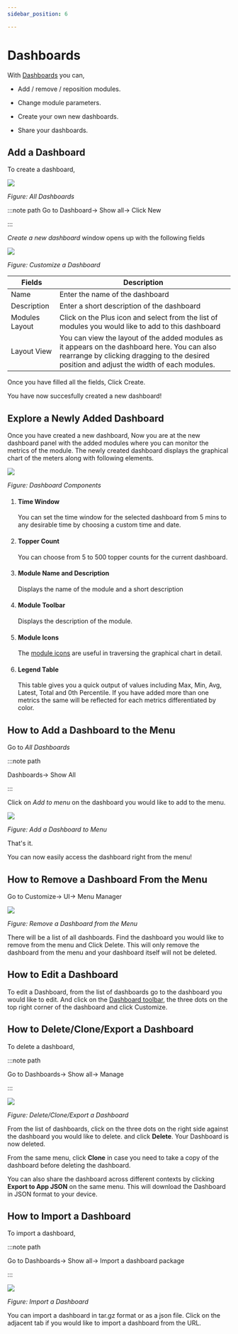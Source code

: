 ```yaml
---
sidebar_position: 6

---
```


# Dashboards

With [Dashboards](/docs/ug/ui/dashmod_intro) you can, 

- Add / remove / reposition modules.  

- Change module parameters.  

- Create your own new dashboards.  

- Share your dashboards.

## Add a Dashboard

To create a dashboard,

![](images/newdashboard.png)

*Figure: All Dashboards*

:::note path
Go to Dashboard-> Show all-> Click New

:::

*Create a new dashboard* window opens up with the following fields

![](images/createdashboard.png)

*Figure: Customize a Dashboard*

| Fields         | Description                                                                                                                                                                                 |
| -------------- | ------------------------------------------------------------------------------------------------------------------------------------------------------------------------------------------- |
| Name           | Enter the name of the dashboard                                                                                                                                                             |
| Description    | Enter a short description of the dashboard                                                                                                                                                  |
| Modules Layout | Click on the Plus icon and select from the list of modules you would like to add to this dashboard                                                                                          |
| Layout View    | You can view the layout of the added modules as it appears on the dashboard here. You can also rearrange by clicking dragging to the desired position and adjust the width of each modules. |

Once you have filled all the fields, Click Create.

You have now succesfully created a new dashboard!

## Explore a Newly Added Dashboard

Once you have created a new dashboard, Now you are at the new dashboard panel with the added modules where you can monitor the metrics of the module. The newly created dashboard displays the graphical chart of the meters along with following elements.

![](images/modules.png)

*Figure: Dashboard Components*

1) #### Time Window
   
   You can set the time window for the selected dashboard from 5 mins to any desirable time by choosing a custom time and date.

2) #### Topper Count
   
   You can choose from 5 to 500 topper counts for the current dashboard.

3) #### Module Name and Description
   
   Displays the name of the module and a short description

4) #### Module Toolbar
   
   Displays the description of the module.

5) #### Module Icons
   
   The [module icons](/docs/ug/ui/elements#module-icons) are useful in traversing the graphical chart in detail.

6) #### Legend Table
   
   This table gives you a quick output of values including Max, Min, Avg, Latest, Total and 0th Percentile. If you have added more than one metrics the same will be reflected for each metrics differentiated by color.

## How to Add a Dashboard to the Menu

Go to *All Dashboards*

:::note path

Dashboards-> Show All

:::

Click on *Add to menu* on the dashboard you would like to add to the menu.

![](images/addtomenu.png)

*Figure: Add a Dashboard to Menu*

That's it.

You can now easily access the dashboard right from the menu!

## How to Remove a Dashboard From the Menu

Go to Customize-> UI-> Menu Manager

![](images/removefrommenu.png)

*Figure: Remove a Dashboard from the Menu*

There will be a list of all dashboards. Find the dashboard you would like to remove from the menu and Click Delete. This will only remove the dashboard from the menu and your dashboard itself will not be deleted.

## How to Edit a Dashboard

To edit a Dashboard, from the list of dashboards go to the dashboard you would like to edit. And click on the [Dashboard toolbar](/docs/ug/ui/dashmod_intro#dashboard-toolbars), the three dots on the top right corner of the dashboard and click Customize.

## How to Delete/Clone/Export a Dashboard

To delete a dashboard, 

:::note path

Go to Dashboards-> Show all-> Manage

:::

![](images/deletedashboard.png)

*Figure: Delete/Clone/Export a Dashboard*

From the list of dashboards, click on the three dots on the right side against the dashboard you would like to delete. and click **Delete**. Your Dashboard is now deleted.

From the same menu, click **Clone** in case you need to take a copy of the dashboard before deleting the dashboard.

You can also share the dashboard across different contexts by clicking **Export to App JSON** on the same menu. This will download the Dashboard in JSON format to your device.

## How to Import a Dashboard

To import a dashboard,

:::note path

Go to Dashboards-> Show all-> Import a dashboard package

:::

![](images/importdashboard.png)

*Figure: Import a Dashboard*

You can import a dashboard in tar.gz format or as a json file. Click on the adjacent tab if you would like to import a dashboard from the URL.
